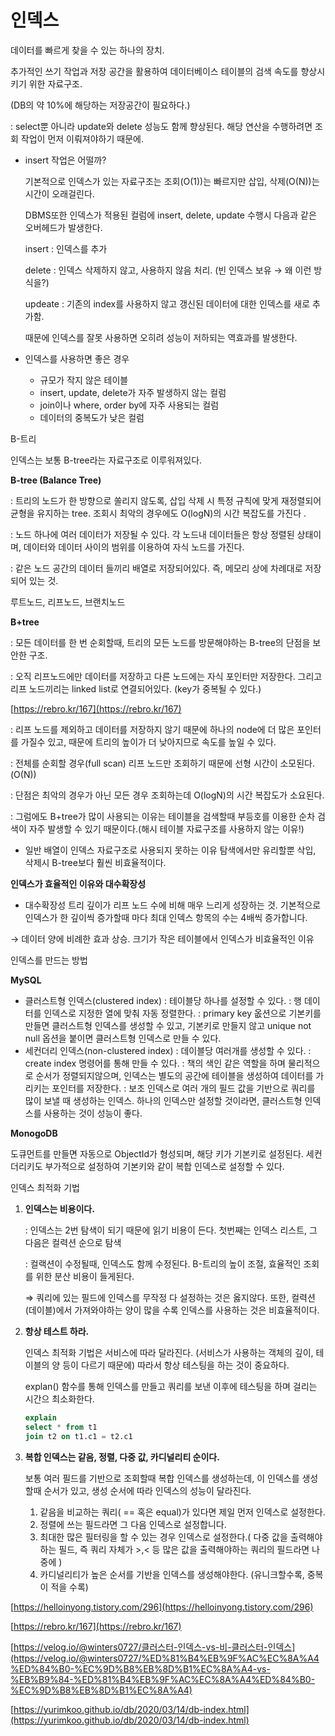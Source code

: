 # 인덱스

데이터를 빠르게 찾을 수 있는 하나의 장치.

추가적인 쓰기 작업과 저장 공간을 활용하여 데이터베이스 테이블의 검색 속도를 향상시키기 위한 자료구조.

(DB의 약 10%에 해당하는 저장공간이 필요하다.)

: select뿐 아니라 update와 delete 성능도 함께 향상된다. 해당 연산을 수행하려면 조회 작업이 먼저 이뤄져야하기 때문에.

- insert 작업은 어떨까?

  기본적으로 인덱스가 있는 자료구조는 조회(O(1))는 빠르지만 삽입, 삭제(O(N))는 시간이 오래걸린다.

  DBMS또한 인덱스가 적용된 컬럼에 insert, delete, update 수행시 다음과 같은 오버헤드가 발생한다.

  insert : 인덱스를 추가

  delete : 인덱스 삭제하지 않고, 사용하지 않음 처리. (빈 인덱스 보유 → 왜 이런 방식을?)

  updeate : 기존의 index를 사용하지 않고 갱신된 데이터에 대한 인덱스를 새로 추가함.

  때문에 인덱스를 잘못 사용하면 오히려 성능이 저하되는 역효과를 발생한다.

- 인덱스를 사용하면 좋은 경우
  - 규모가 작지 않은 테이블
  - insert, update, delete가 자주 발생하지 않는 컬럼
  - join이나 where, order by에 자주 사용되는 컬럼
  - 데이터의 중복도가 낮은 컬럼

B-트리

인덱스는 보통 B-tree라는 자료구조로 이루워져있다.

**B-tree (Balance Tree)**

: 트리의 노드가 한 방향으로 쏠리지 않도록, 삽입 삭제 시 특정 규칙에 맞게 재정렬되어 균형을 유지하는 tree. 조회시 최악의 경우에도 O(logN)의 시간 복잡도를 가진다 .

: 노드 하나에 여러 데이터가 저장될 수 있다. 각 노드내 데이터들은 항상 정렬된 상태이며, 데이터와 데이터 사이의 범위를 이용하여 자식 노드를 가진다.

: 같은 노드 공간의 데이터 들끼리 배열로 저장되어있다. 즉, 메모리 상에 차례대로 저장되어 있는 것.

루트노드, 리프노드, 브랜치노드

**B+tree**

: 모든 데이터를 한 번 순회할때, 트리의 모든 노드를 방문해야하는 B-tree의 단점을 보안한 구조.

: 오직 리프노드에만 데이터를 저장하고 다른 노드에는 자식 포인터만 저장한다. 그리고 리프 노드끼리는 linked list로 연결되어있다. (key가 중복될 수 있다.)

[https://rebro.kr/167](https://rebro.kr/167)

: 리프 노드를 제외하고 데이터를 저장하지 않기 때문에 하나의 node에 더 많은 포인터를 가질수 있고, 때문에 트리의 높이가 더 낮아지므로 속도를 높일 수 있다.

: 전체를 순회할 경우(full scan) 리프 노드만 조회하기 때문에 선형 시간이 소모된다.(O(N))

: 단점은 최악의 경우가 아닌 모든 경우 조회하는데 O(logN)의 시간 복잡도가 소요된다.

: 그럼에도 B+tree가 많이 사용되는 이유는 테이블을 검색할때 부등호를 이용한 순차 검색이 자주 발생할 수 있기 때문이다.(해시 테이블 자료구조를 사용하지 않는 이유!)

- 일반 배열이 인덱스 자료구조로 사용되지 못하는 이유
  탐색에서만 유리할뿐 삭입, 삭제시 B-tree보다 훨씬 비효율적이다.

**인덱스가 효율적인 이유와 대수확장성**

- 대수확장성
  트리 깊이가 리프 노드 수에 비해 매우 느리게 성장하는 것. 기본적으로 인덱스가 한 깊이씩 증가할때 마다 최대 인덱스 항목의 수는 4배씩 증가합니다.

→ 데이터 양에 비례한 효과 상승. 크기가 작은 테이블에서 인덱스가 비효율적인 이유

인덱스를 만드는 방법

**MySQL**

- 클러스트형 인덱스(clustered index)
  : 테이블당 하나를 설정할 수 있다.
  : 행 데이터를 인덱스로 지정한 열에 맞춰 자동 정렬한다.
  : primary key 옶션으로 기본키를 만들면 클러스트형 인덱스를 생성할 수 있고, 기본키로 만들지 않고 unique not null 옵션을 붙이면 클러스트형 인덱스로 만들 수 있다.
- 세컨더리 인덱스(non-clustered index)
  : 데이블당 여러개를 생성할 수 있다.
  : create index 명령어를 통해 만들 수 있다.
  : 책의 색인 같은 역할을 하며 물리적으로 순서가 정렬되지않으며, 인덱스는 별도의 공간에 테이블을 생성하여 데이터를 가리키는 포인터를 저장한다.
  : 보조 인덱스로 여러 개의 필드 값을 기반으로 쿼리를 많이 보낼 때 생성하는 인덱스. 하나의 인덱스만 설정할 것이라면, 클러스트형 인덱스를 사용하는 것이 성능이 좋다.

**MonogoDB**

도큐먼트를 만들면 자동으로 ObjectId가 형성되며, 해당 키가 기본키로 설정된다. 세컨더리키도 부가적으로 설정하여 기본키와 같이 복합 인덱스로 설정할 수 있다.

인덱스 최적화 기법

1. **인덱스는 비용이다.**

   : 인덱스는 2번 탐색이 되기 때문에 읽기 비용이 든다. 첫번째는 인덱스 리스트, 그 다음은 컬력션 순으로 탐색

   : 컬랙션이 수정될때, 인덱스도 함께 수정된다. B-트리의 높이 조절, 효율적인 조회를 위한 분산 비용이 들게된다.

   ⇒ 쿼리에 있는 필드에 인덱스를 무작정 다 설정하는 것은 옳지않다. 또한, 컬력션(데이블)에서 가져와야하는 양이 많을 수록 인덱스를 사용하는 것은 비효율적이다.

2. **항상 테스트 하라.**

   인덱스 최적화 기법은 서비스에 따라 달라진다. (서비스가 사용하는 객체의 깊이, 테이블의 양 등이 다르기 때문에) 따라서 항상 테스팅을 하는 것이 중요하다.

   explan() 함수를 통해 인덱스를 만들고 쿼리를 보낸 이후에 테스팅을 하며 걸리는 시간으 최소화한다.

   ```sql
   explain
   select * from t1
   join t2 on t1.c1 = t2.c1
   ```

3. **복합 인덱스는 같음, 정렬, 다중 값, 카디널리티 순이다.**

   보통 여러 필드를 기반으로 조회할때 복합 인덱스를 생성하는데, 이 인덱스를 생성할때 순서가 있고, 생성 순서에 따라 인덱스의 성능이 달라진다.

   1. 같음을 비교하는 쿼리( == 혹은 equal)가 있다면 제일 먼저 인덱스로 설정한다.
   2. 정렬에 쓰는 필드라면 그 다음 인덱스로 설정합니다.
   3. 최대한 많은 필터링을 할 수 있는 경우 인덱스로 설정한다.( 다중 값을 출력해야 하는 필드, 즉 쿼리 자체가 >,< 등 많은 값을 출력해야하는 쿼리의 필드라면 나중에 )
   4. 카디널리티가 높은 순서를 기반을 인덱스를 생성해야한다. (유니크할수록, 중복이 적을 수록)

[https://helloinyong.tistory.com/296](https://helloinyong.tistory.com/296)

[https://rebro.kr/167](https://rebro.kr/167)

[https://velog.io/@winters0727/클러스터-인덱스-vs-비-클러스터-인덱스](https://velog.io/@winters0727/%ED%81%B4%EB%9F%AC%EC%8A%A4%ED%84%B0-%EC%9D%B8%EB%8D%B1%EC%8A%A4-vs-%EB%B9%84-%ED%81%B4%EB%9F%AC%EC%8A%A4%ED%84%B0-%EC%9D%B8%EB%8D%B1%EC%8A%A4)

[https://yurimkoo.github.io/db/2020/03/14/db-index.html](https://yurimkoo.github.io/db/2020/03/14/db-index.html)
